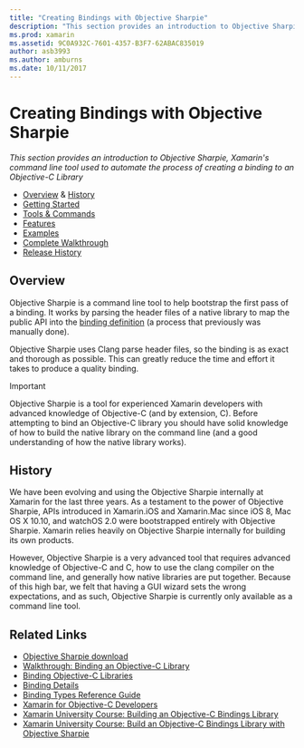 ```yaml
---
title: "Creating Bindings with Objective Sharpie"
description: "This section provides an introduction to Objective Sharpie, Xamarin's command line tool used to automate the process of creating a binding to an Objective-C Library"
ms.prod: xamarin
ms.assetid: 9C0A932C-7601-4357-B3F7-62ABAC835019
author: asb3993
ms.author: amburns
ms.date: 10/11/2017
---
```


# Creating Bindings with Objective Sharpie

_This section provides an introduction to Objective Sharpie, Xamarin's command line tool used to automate the process of creating a binding to an Objective-C Library_

- [Overview](#overview) & [History](#history)
- [Getting Started](get-started.md)
- [Tools & Commands](tools.md)
- [Features](platform/index.md)
- [Examples](examples/index.md)
- [Complete Walkthrough](~/ios/platform/binding-objective-c/walkthrough.md)
- [Release History](releases.md)

## Overview

Objective Sharpie is a command line tool to help bootstrap the first pass of a binding.
It works by parsing the header files of a native library to map the public API
into the [binding definition](~/cross-platform/macios/binding/objective-c-libraries.md#The_API_definition_file) (a process that previously was manually done).

Objective Sharpie uses Clang parse header files, so the binding is as exact and thorough as possible. This can greatly reduce the time and effort it takes to produce a quality binding.

> [!IMPORTANT]
> Objective Sharpie is a tool for experienced Xamarin developers with
> advanced knowledge of Objective-C (and by extension, C). Before
> attempting to bind an Objective-C library you should have solid
> knowledge of how to build the native library on the command line (and a
> good understanding of how the native library works).

## History

We have been evolving and using the Objective Sharpie internally at Xamarin for the last three years. As a testament to the power of Objective Sharpie, APIs introduced in Xamarin.iOS and Xamarin.Mac since iOS 8, Mac OS X 10.10, and watchOS 2.0 were bootstrapped entirely with Objective Sharpie. Xamarin relies heavily on Objective Sharpie internally for building its own products.

However, Objective Sharpie is a very advanced tool that requires advanced knowledge of Objective-C and C, how to use the clang compiler on the command line, and generally how native libraries are put together. Because of this high bar, we felt that having a GUI wizard sets the wrong expectations, and as such, Objective Sharpie is currently only available as a command line tool.

## Related Links

- [Objective Sharpie download](https://dl.xamarin.com/objective-sharpie/ObjectiveSharpie.pkg)
- [Walkthrough: Binding an Objective-C Library](~/ios/platform/binding-objective-c/walkthrough.md)
- [Binding Objective-C Libraries](~/cross-platform/macios/binding/objective-c-libraries.md)
- [Binding Details](~/cross-platform/macios/binding/overview.md)
- [Binding Types Reference Guide](~/cross-platform/macios/binding/binding-types-reference.md)
- [Xamarin for Objective-C Developers](~/ios/get-started/objective-c-developers/index.md)
- [Xamarin University Course: Building an Objective-C Bindings Library](https://university.xamarin.com/classes/track/all#building-an-objective-c-bindings-library)
- [Xamarin University Course: Build an Objective-C Bindings Library with Objective Sharpie](https://university.xamarin.com/classes/track/all#build-an-objective-c-bindings-library-with-objective-sharpie)
